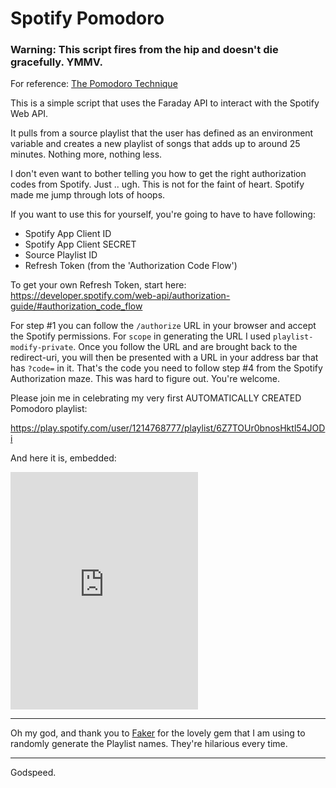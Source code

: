 # Spotify Pomodoro

### Warning: This script fires from the hip and doesn't die gracefully. YMMV.

For reference: [The Pomodoro Technique](http://pomodorotechnique.com/)

This is a simple script that uses the Faraday API to interact with the Spotify Web API.

It pulls from a source playlist that the user has defined as an environment variable and creates a new playlist of songs that adds up to around 25 minutes. Nothing more, nothing less.

I don't even want to bother telling you how to get the right authorization codes from Spotify. Just .. ugh.
This is not for the faint of heart. Spotify made me jump through lots of hoops.

If you want to use this for yourself, you're going to have to have following:

- Spotify App Client ID
- Spotify App Client SECRET
- Source Playlist ID
- Refresh Token (from the 'Authorization Code Flow')

To get your own Refresh Token, start here:
https://developer.spotify.com/web-api/authorization-guide/#authorization_code_flow

For step #1 you can follow the `/authorize` URL in your browser and accept the Spotify permissions. For `scope` in generating the URL I used `playlist-modify-private`.
 Once you follow the URL and are brought back to the redirect-uri, you will then be presented with a URL in your address bar that has `?code=` in it. That's the code you need to follow step #4 from the Spotify Authorization maze. This was hard to figure out. You're welcome.

Please join me in celebrating my very first AUTOMATICALLY CREATED Pomodoro playlist:

https://play.spotify.com/user/1214768777/playlist/6Z7TOUr0bnosHktl54JODi

And here it is, embedded:

<iframe src="https://embed.spotify.com/?uri=spotify%3Auser%3A1214768777%3Aplaylist%3A6Z7TOUr0bnosHktl54JODi" width="300" height="380" frameborder="0" allowtransparency="true"></iframe>

---

Oh my god, and thank you to [Faker](https://github.com/stympy/faker) for the lovely gem that I am using to randomly generate the Playlist names. They're hilarious every time.

---
Godspeed.
